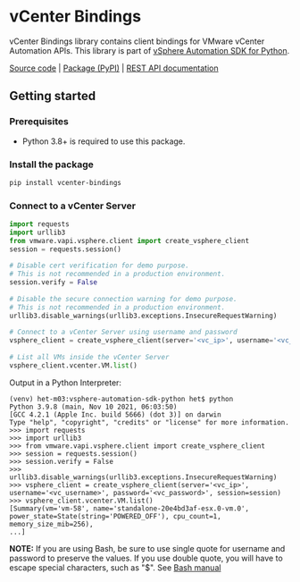 # vCenter Bindings
 
vCenter Bindings library contains client bindings for VMware vCenter Automation APIs. This library is part of [vSphere Automation SDK for Python](https://github.com/vmware/vsphere-automation-sdk-python).
 
[Source code](https://github.com/vmware/vsphere-automation-sdk-python/tree/master/lib/src/vcenter-bindings) | [Package (PyPI)](https://pypi.org/project/vcenter-bindings/) | [REST API documentation](https://developer.vmware.com/apis/vsphere-automation/latest/)
 
## Getting started
 
### Prerequisites
 
- Python 3.8+ is required to use this package.
 
### Install the package
 
```bash
pip install vcenter-bindings
```
 
### Connect to a vCenter Server
 
```python
import requests
import urllib3
from vmware.vapi.vsphere.client import create_vsphere_client
session = requests.session()
 
# Disable cert verification for demo purpose.
# This is not recommended in a production environment.
session.verify = False
 
# Disable the secure connection warning for demo purpose.
# This is not recommended in a production environment.
urllib3.disable_warnings(urllib3.exceptions.InsecureRequestWarning)
 
# Connect to a vCenter Server using username and password
vsphere_client = create_vsphere_client(server='<vc_ip>', username='<vc_username>', password='<vc_password>', session=session)
 
# List all VMs inside the vCenter Server
vsphere_client.vcenter.VM.list()
```
 
Output in a Python Interpreter:
 
```shell
(venv) het-m03:vsphere-automation-sdk-python het$ python
Python 3.9.8 (main, Nov 10 2021, 06:03:50)
[GCC 4.2.1 (Apple Inc. build 5666) (dot 3)] on darwin
Type "help", "copyright", "credits" or "license" for more information.
>>> import requests
>>> import urllib3
>>> from vmware.vapi.vsphere.client import create_vsphere_client
>>> session = requests.session()
>>> session.verify = False
>>> urllib3.disable_warnings(urllib3.exceptions.InsecureRequestWarning)
>>> vsphere_client = create_vsphere_client(server='<vc_ip>', username='<vc_username>', password='<vc_password>', session=session)
>>> vsphere_client.vcenter.VM.list()
[Summary(vm='vm-58', name='standalone-20e4bd3af-esx.0-vm.0', power_state=State(string='POWERED_OFF'), cpu_count=1, memory_size_mib=256),
...]
```
 
**NOTE:** If you are using Bash, be sure to use single quote for username and password to preserve the values. If you use double quote, you will have to escape special characters, such as "$". See [Bash manual](http://www.gnu.org/software/bash/manual/html_node/Double-Quotes.html)

